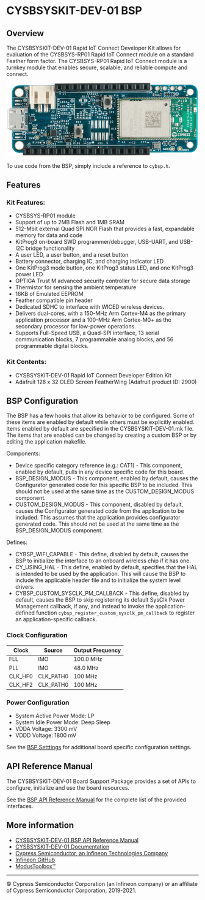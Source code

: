# CYSBSYSKIT-DEV-01 BSP

## Overview

The CYSBSYSKIT-DEV-01 Rapid IoT Connect Developer Kit allows for evaluation of the CYSBSYS-RP01 Rapid IoT Connect module on a standard Feather form factor. The CYSBSYS-RP01 Rapid IoT Connect module is a turnkey module that enables secure, scalable, and reliable compute and connect.

![](docs/html/board.png)

To use code from the BSP, simply include a reference to `cybsp.h`.

## Features

### Kit Features:

* CYSBSYS-RP01 module
* Support of up to 2MB Flash and 1MB SRAM
* 512-Mbit external Quad SPI NOR Flash that provides a fast, expandable memory for data and code
* KitProg3 on-board SWD programmer/debugger, USB-UART, and USB-I2C bridge functionality
* A user LED, a user button, and a reset button
* Battery connector, charging IC, and charging indicator LED
* One KitProg3 mode button, one KitProg3 status LED, and one KitProg3 power LED
* OPTIGA Trust M advanced security controller for secure data storage
* Thermistor for sensing the ambient temperature
* 16KB of Emulated EEPROM
* Feather compatible pin header
* Dedicated SDHC to interface with WICED wireless devices.
* Delivers dual-cores, with a 150-MHz Arm Cortex-M4 as the primary application processor and a 100-MHz Arm Cortex-M0+ as the secondary processor for low-power operations.
* Supports Full-Speed USB, a Quad-SPI interface, 13 serial communication blocks, 7 programmable analog blocks, and 56 programmable digital blocks.

### Kit Contents:

* CYSBSYSKIT-DEV-01 Rapid IoT Connect Developer Edition Kit
* Adafruit 128 x 32 OLED Screen FeatherWing (Adafruit product ID: 2900)

## BSP Configuration

The BSP has a few hooks that allow its behavior to be configured. Some of these items are enabled by default while others must be explicitly enabled. Items enabled by default are specified in the CYSBSYSKIT-DEV-01.mk file. The items that are enabled can be changed by creating a custom BSP or by editing the application makefile.

Components:
* Device specific category reference (e.g.: CAT1) - This component, enabled by default, pulls in any device specific code for this board.
* BSP_DESIGN_MODUS - This component, enabled by default, causes the Configurator generated code for this specific BSP to be included. This should not be used at the same time as the CUSTOM_DESIGN_MODUS component.
* CUSTOM_DESIGN_MODUS - This component, disabled by default, causes the Configurator generated code from the application to be included. This assumes that the application provides configurator generated code. This should not be used at the same time as the BSP_DESIGN_MODUS component.

Defines:
* CYBSP_WIFI_CAPABLE - This define, disabled by default, causes the BSP to initialize the interface to an onboard wireless chip if it has one.
* CY_USING_HAL - This define, enabled by default, specifies that the HAL is intended to be used by the application. This will cause the BSP to include the applicable header file and to initialize the system level drivers.
* CYBSP_CUSTOM_SYSCLK_PM_CALLBACK - This define, disabled by default, causes the BSP to skip registering its default SysClk Power Management callback, if any, and instead to invoke the application-defined function `cybsp_register_custom_sysclk_pm_callback` to register an application-specific callback.

### Clock Configuration

| Clock    | Source    | Output Frequency |
|----------|-----------|------------------|
| FLL      | IMO       | 100.0 MHz        |
| PLL      | IMO       | 48.0 MHz         |
| CLK_HF0  | CLK_PATH0 | 100 MHz          |
| CLK_HF2  | CLK_PATH0 | 100 MHz          |

### Power Configuration

* System Active Power Mode: LP
* System Idle Power Mode: Deep Sleep
* VDDA Voltage: 3300 mV
* VDDD Voltage: 1800 mV

See the [BSP Setttings][settings] for additional board specific configuration settings.

## API Reference Manual

The CYSBSYSKIT-DEV-01 Board Support Package provides a set of APIs to configure, initialize and use the board resources.

See the [BSP API Reference Manual][api] for the complete list of the provided interfaces.

## More information
* [CYSBSYSKIT-DEV-01 BSP API Reference Manual][api]
* [CYSBSYSKIT-DEV-01 Documentation](http://www.cypress.com/CYSBSYSKIT-DEV-01)
* [Cypress Semiconductor, an Infineon Technologies Company](http://www.cypress.com)
* [Infineon GitHub](https://github.com/infineon)
* [ModusToolbox™](https://www.cypress.com/products/modustoolbox-software-environment)

[api]: https://infineon.github.io/TARGET_CYSBSYSKIT-DEV-01/html/modules.html
[settings]: https://infineon.github.io/TARGET_CYSBSYSKIT-DEV-01/html/md_bsp_settings.html

---
© Cypress Semiconductor Corporation (an Infineon company) or an affiliate of Cypress Semiconductor Corporation, 2019-2021.